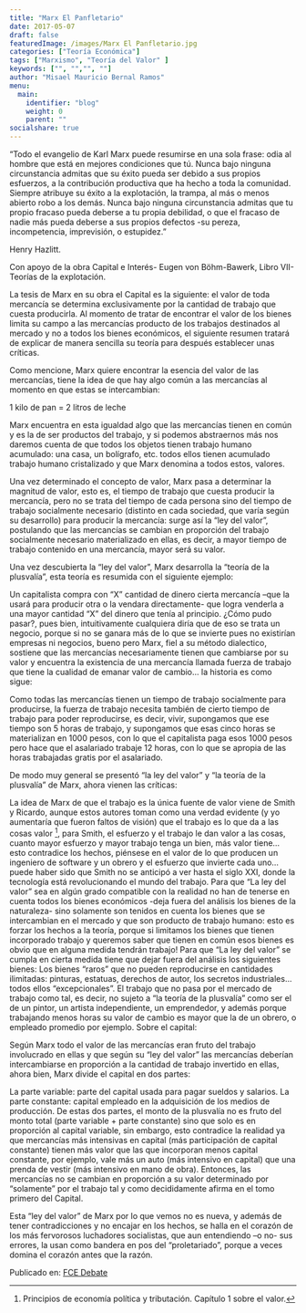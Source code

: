 ```yaml
---
title: "Marx El Panfletario"
date: 2017-05-07
draft: false
featuredImage: /images/Marx El Panfletario.jpg
categories: ["Teoría Económica"]
tags: ["Marxismo", "Teoría del Valor" ]
keywords: ["", "","", ""]
author: "Misael Mauricio Bernal Ramos"
menu:
  main:
    identifier: "blog"
    weight: 0 
    parent: ""
socialshare: true
---
```


“Todo el evangelio de Karl Marx puede resumirse en una sola frase: odia al hombre que está en mejores condiciones que tú. Nunca bajo ninguna circunstancia admitas que su éxito pueda ser debido a sus propios esfuerzos, a la contribución productiva que ha hecho a toda la comunidad. Siempre atribuye su éxito a la explotación, la trampa, al más o menos abierto robo a los demás. Nunca bajo ninguna circunstancia admitas que tu propio fracaso pueda deberse a tu propia debilidad, o que el fracaso de nadie más pueda deberse a sus propios defectos -su pereza, incompetencia, imprevisión, o estupidez.”

Henry Hazlitt.

Con apoyo de la obra Capital e Interés- Eugen von Böhm-Bawerk, Libro VII-Teorías de la explotación.

La tesis de Marx en su obra el Capital es la siguiente: el valor de toda mercancía se determina exclusivamente por la cantidad de trabajo que cuesta producirla. Al momento de tratar de encontrar el valor de los bienes limita su campo a las mercancías producto de los trabajos destinados al mercado y no a todos los bienes económicos, el siguiente resumen tratará de explicar de manera sencilla su teoría para después establecer unas críticas.

Como mencione, Marx quiere encontrar la esencia del valor de las mercancías, tiene la idea de que hay algo común a las mercancías al momento en que estas se intercambian:

1 kilo de pan = 2 litros de leche

Marx encuentra en esta igualdad algo que las mercancías tienen en común y es la de ser productos del trabajo, y si podemos abstraernos más nos daremos cuenta de que todos los objetos tienen trabajo humano acumulado: una casa, un bolígrafo, etc. todos ellos tienen acumulado trabajo humano cristalizado y que Marx denomina a todos estos, valores.

Una vez determinado el concepto de valor, Marx pasa a determinar la magnitud de valor, esto es, el tiempo de trabajo que cuesta producir  la mercancía, pero no se trata del tiempo de cada persona sino del tiempo de trabajo socialmente necesario (distinto en cada sociedad, que varía según su desarrollo) para producir la mercancía: surge así la “ley del valor”, postulando que las mercancías se cambian en proporción del trabajo socialmente necesario materializado en ellas, es  decir, a mayor tiempo de trabajo contenido en una mercancía, mayor será su valor.

Una vez descubierta la “ley del valor”, Marx desarrolla la “teoría de la plusvalía”, esta teoría es resumida con el siguiente ejemplo:

Un capitalista compra con “X” cantidad de dinero cierta mercancía –que la usará para producir otra o la vendara directamente- que logra venderla a una mayor cantidad “X” del dinero que tenía al principio. ¿Cómo pudo pasar?, pues bien, intuitivamente cualquiera diría que de eso se trata un negocio, porque si no se ganara más de lo que se invierte pues no existirían empresas ni negocios, bueno pero Marx, fiel a su método dialectico, sostiene que las mercancías necesariamente tienen que cambiarse por su valor y encuentra la existencia de una mercancía llamada fuerza de trabajo que tiene la cualidad de emanar valor de cambio… la historia es como sigue:

Como todas las mercancías tienen un tiempo de trabajo socialmente para producirse, la fuerza de trabajo necesita también de cierto tiempo de trabajo para poder reproducirse, es decir, vivir, supongamos que ese tiempo son 5 horas de trabajo, y supongamos que esas cinco horas se materializan en 1000 pesos, con lo que el capitalista paga esos 1000 pesos pero hace que el asalariado trabaje 12 horas, con lo que se apropia de las horas trabajadas gratis por el asalariado.

De modo muy general se presentó “la ley del valor” y “la teoría de la plusvalía” de Marx, ahora vienen las críticas:

La idea de Marx de que el trabajo es la única fuente de valor viene de Smith y Ricardo, aunque estos autores toman como una verdad evidente (y yo aumentaría que fueron faltos de visión) que el trabajo es lo que da a las cosas valor [^1], para Smith, el esfuerzo y el trabajo le dan valor a las cosas, cuanto mayor esfuerzo y mayor trabajo tenga un bien, más valor tiene… esto contradice los hechos, piénsese en el valor de lo que producen un ingeniero de software y un obrero y el esfuerzo que invierte cada uno… puede haber sido que Smith no se anticipó a ver hasta el siglo XXI, donde la tecnología está revolucionando el mundo del trabajo.
Para que “La ley del valor” sea en algún grado compatible con la realidad no han de tenerse en cuenta todos los bienes económicos -deja fuera del análisis los bienes de la naturaleza- sino solamente son tenidos en cuenta los bienes que se intercambian en el mercado y que son producto de trabajo humano: esto es forzar los hechos a la teoría, porque si limitamos los bienes que tienen incorporado trabajo y queremos saber que tienen en común esos bienes es obvio que en alguna medida tendrán trabajo!
Para que “La ley del valor” se cumpla en cierta medida tiene que dejar fuera del análisis los siguientes bienes:
Los bienes “raros” que no pueden reproducirse en cantidades ilimitadas: pinturas, estatuas, derechos de autor, los secretos industriales… todos ellos “excepcionales”.
El trabajo que no pasa por el mercado de trabajo como tal, es decir, no sujeto a “la teoría de la plusvalía” como ser el de un pintor, un artista independiente, un emprendedor, y además porque trabajando menos horas su valor de cambio es mayor que la de un obrero, o empleado promedio por ejemplo.
Sobre el capital:

Según Marx todo el valor de las mercancías eran fruto del trabajo involucrado en ellas y que según su “ley del valor” las mercancías deberían intercambiarse en proporción a la cantidad de trabajo invertido en ellas, ahora bien, Marx divide el capital en dos partes:

La parte variable: parte del capital usada para pagar sueldos y salarios.
La parte constante: capital empleado en la adquisición de los medios de producción.
De estas dos partes, el monto de la plusvalía no es fruto del monto total (parte variable + parte constante) sino que solo es en proporción al capital variable, sin embargo, esto contradice la realidad ya que mercancías más intensivas en capital (más participación de capital constante) tienen más valor que las que incorporan menos capital constante, por ejemplo, vale más un auto (más intensivo en capital) que una prenda de vestir (más intensivo en mano de obra). Entonces, las mercancías no se cambian en proporción a su valor determinado por “solamente” por el trabajo tal y como decididamente afirma en el tomo primero del Capital.

Esta “ley del valor” de Marx por lo que vemos no es nueva, y además de tener contradicciones y no encajar en los hechos, se halla en el  corazón de los más fervorosos luchadores socialistas, que aun entendiendo –o no- sus errores, la usan como bandera en pos del “proletariado”, porque a veces domina el corazón antes que la razón.

Publicado en: [FCE Debate](https://fcedebate.wordpress.com/2017/05/07/marx-el-panfletario/)

[^1]: Principios de economía política y tributación. Capítulo 1 sobre el valor.